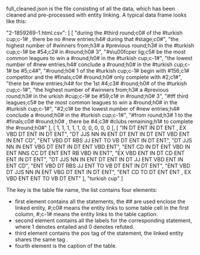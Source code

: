 full_cleaned.json is the file consisting of all the data, which has been cleaned and pre-processed with entity linking. A typical data frame looks like this:

"2-1859269-1.html.csv": [
    [
      "during the #third round;c0# of the #turkish cup;c-1# , there be no #new entries;h4# during that #stage;c0#",
      "the highest number of #winners from;h3# a #previous round;h3# in the #turkish cup;c-1# be #54;c2# in #round;h0# 3",
      "#s\u00fcper lig;c5# be the most common leagues to win a #round;h0# in the #turkish cup;c-1#",
      "the lowest number of #new entries;h4# conclude a #round;h0# in the #turkish cup;c-1# be #5;c4#",
      "#round;h0# 1 of the #turkish cup;c-1# begin with #156;c1# competitor and the #finals;c0# #round;h0# only complete with #2;c1#",
      "there be #new entries;h4# for the 1st #4;c3# #round;h0# of the #turkish cup;c-1#",
      "the highest number of #winners from;h3# a #previous round;h3# in the urkish #cup;c-1# be #59;c1# in #round;h0# 3",
      "#tff third leagues;c5# be the most common leagues to win a #round;h0# in the #turkish cup;c-1#",
      "#2;c1# be the lowest number of #new entries;h4# conclude a #round;h0# in the #turkish cup;c-1#",
      "#from round;h3# 1 to the #finals;c0# #round;h0# , there be #4;c3# #clubs remaining;h1# to complete the #round;h0#"
    ],
    [
      1,
      1,
      1,
      1,
      1,
      0,
      0,
      0,
      0,
      0
    ],
    [
      "IN DT ENT IN DT ENT , EX VBD DT ENT IN DT ENT",
      "DT JJS NN IN ENT DT ENT IN DT ENT VBD ENT IN ENT CD",
      "ENT VBD DT RBS JJ ENT TO VB DT ENT IN DT ENT",
      "DT JJS NN IN ENT VBG DT ENT IN DT ENT VBD ENT",
      "ENT CD IN DT ENT VBD IN ENT NNS CC DT ENT ENT RB VBD IN ENT",
      "EX VBD ENT IN DT CD ENT ENT IN DT ENT",
      "DT JJS NN IN ENT DT ENT IN DT JJ ENT VBD ENT IN ENT CD",
      "ENT VBD DT RBS JJ ENT TO VB DT ENT IN DT ENT",
      "ENT VBD DT JJS NN IN ENT VBG DT ENT IN DT ENT",
      "ENT CD TO DT ENT ENT , EX VBD ENT ENT TO VB DT ENT"
    ],
    "turkish cup"
  ]

The key is the table file name, the list contains four elements:
- first element contains all the statements, the ## are used enclose the linked entity, #;c0# means the entity links to some table cell in the first column, #;c-1# means the entity links to the table caption. 
- second element contains all the labels for the corresponding statement, where 1 denotes entailed and 0 denotes refuted.
- third element contains the pos tag of the statement, the linked entity shares the same tag <ENT>.
- fourth element is the caption of the table.

